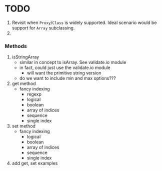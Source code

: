 TODO
====

1. Revisit when `Proxy`/`Class` is widely supported. Ideal scenario would be support for `Array` subclassing.
2. 


### Methods

1. isStringArray
	-	similar in concept to isArray. See validate.io module
	-	in fact, could just use the validate.io module
		-	will want the primitive string version
	-	do we want to include min and max options???
2. get method
	-	fancy indexing
		-	regexp
		-	logical
		-	boolean
		-	array of indices
		-	sequence
		-	single index
3. set method
	-	fancy indexing
		-	logical
		-	boolean
		-	array of indices
		-	sequence
		-	single index
4. add get, set examples
